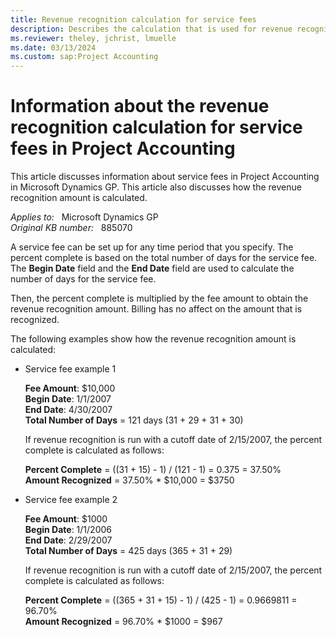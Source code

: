 ```yaml
---
title: Revenue recognition calculation for service fees
description: Describes the calculation that is used for revenue recognition for service fees in Project Accounting in Microsoft Dynamics GP.
ms.reviewer: theley, jchrist, lmuelle
ms.date: 03/13/2024
ms.custom: sap:Project Accounting
---
```

# Information about the revenue recognition calculation for service fees in Project Accounting

This article discusses information about service fees in Project Accounting in Microsoft Dynamics GP. This article also discusses how the revenue recognition amount is calculated.

_Applies to:_ &nbsp; Microsoft Dynamics GP  
_Original KB number:_ &nbsp; 885070

A service fee can be set up for any time period that you specify. The percent complete is based on the total number of days for the service fee. The **Begin Date** field and the **End Date** field are used to calculate the number of days for the service fee.

Then, the percent complete is multiplied by the fee amount to obtain the revenue recognition amount. Billing has no affect on the amount that is recognized.

The following examples show how the revenue recognition amount is calculated:

- Service fee example 1

  **Fee Amount**: $10,000  
  **Begin Date**: 1/1/2007  
  **End Date**: 4/30/2007  
  **Total Number of Days** = 121 days (31 + 29 + 31 + 30)

  If revenue recognition is run with a cutoff date of 2/15/2007, the percent complete is calculated as follows:

  **Percent Complete** = ((31 + 15) - 1) / (121 - 1) = 0.375 = 37.50%  
   **Amount Recognized** = 37.50% * $10,000 = $3750

- Service fee example 2

  **Fee Amount**: $1000  
  **Begin Date**: 1/1/2006  
  **End Date**: 2/29/2007  
  **Total Number of Days** = 425 days (365 + 31 + 29)

  If revenue recognition is run with a cutoff date of 2/15/2007, the percent complete is calculated as follows:

  **Percent Complete** = ((365 + 31 + 15) - 1) / (425 - 1) = 0.9669811 = 96.70%  
  **Amount Recognized** = 96.70% * $1000 = $967
